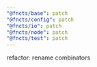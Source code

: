 ```yaml
---
"@fncts/base": patch
"@fncts/config": patch
"@fncts/io": patch
"@fncts/node": patch
"@fncts/test": patch
---
```


refactor: rename combinators
